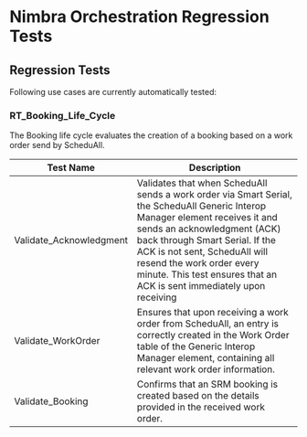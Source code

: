 # Nimbra Orchestration Regression Tests

## Regression Tests

Following use cases are currently automatically tested:

### RT_Booking_Life_Cycle

The Booking life cycle evaluates the creation of a booking based on a work order send by ScheduAll.

| Test Name | Description |
|--|--|
|Validate_Acknowledgment|Validates that when ScheduAll sends a work order via Smart Serial, the ScheduAll Generic Interop Manager element receives it and sends an acknowledgment (ACK) back through Smart Serial. If the ACK is not sent, ScheduAll will resend the work order every minute. This test ensures that an ACK is sent immediately upon receiving|
|Validate_WorkOrder|Ensures that upon receiving a work order from ScheduAll, an entry is correctly created in the Work Order table of the Generic Interop Manager element, containing all relevant work order information.|
|Validate_Booking|Confirms that an SRM booking is created based on the details provided in the received work order.|
